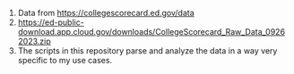 1. Data from https://collegescorecard.ed.gov/data
2. https://ed-public-download.app.cloud.gov/downloads/CollegeScorecard_Raw_Data_09262023.zip
3. The scripts in this repository parse and analyze the data in a way very specific to my use cases.
